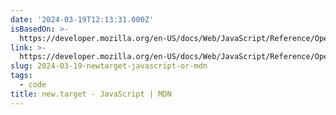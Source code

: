 ```yaml
---
date: '2024-03-19T12:13:31.000Z'
isBasedOn: >-
  https://developer.mozilla.org/en-US/docs/Web/JavaScript/Reference/Operators/new.target
link: >-
  https://developer.mozilla.org/en-US/docs/Web/JavaScript/Reference/Operators/new.target
slug: 2024-03-19-newtarget-javascript-or-mdn
tags:
  - code
title: new.target - JavaScript | MDN
---
```


